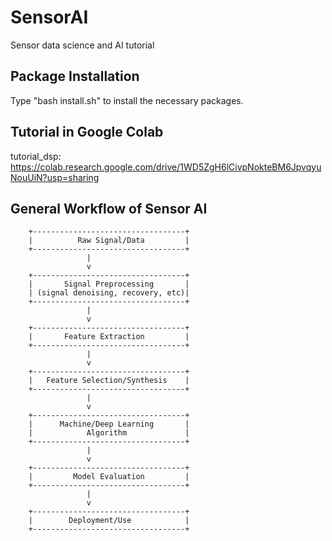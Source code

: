 # SensorAI
Sensor data science and AI tutorial

## Package Installation
Type "bash install.sh" to install the necessary packages.

## Tutorial in Google Colab

tutorial_dsp: https://colab.research.google.com/drive/1WD5ZgH6lCivpNokteBM6JpvqyuNouUiN?usp=sharing

## General Workflow of Sensor AI

        +----------------------------------+
        |          Raw Signal/Data         |
        +----------------------------------+
                     |
                     v
        +----------------------------------+
        |       Signal Preprocessing       |
        | (signal denoising, recovery, etc)|
        +----------------------------------+
                     |
                     v
        +----------------------------------+
        |       Feature Extraction         |
        +----------------------------------+
                     |
                     v
        +----------------------------------+
        |   Feature Selection/Synthesis    |
        +----------------------------------+
                     |
                     v
        +----------------------------------+
        |      Machine/Deep Learning       |
        |            Algorithm             |
        +----------------------------------+
                     |
                     v
        +----------------------------------+
        |         Model Evaluation         |
        +----------------------------------+
                     |
                     v
        +----------------------------------+
        |        Deployment/Use            |
        +----------------------------------+
